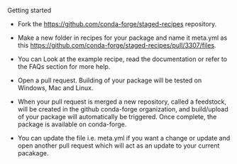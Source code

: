 
Getting started

- Fork the https://github.com/conda-forge/staged-recipes repository.
    
- Make a new folder in recipes for your package and name it meta.yml as this 
      https://github.com/conda-forge/staged-recipes/pull/3307/files. 
    
- You can Look at the example recipe, read the documentation or refer to the FAQs 
      section for more help.
    
- Open a pull request. Building of your package will be tested on Windows, Mac and Linux.
    
- When your pull request is merged a new repository, called a feedstock, will be created 
      in the github conda-forge organization, and build/upload of your package will automatically 
      be triggered. Once complete, the package is available on conda-forge.
    
- You can update the file i.e. meta.yml if you want a change or update and open another pull 
      request which will act as an update to your current pacakage.
